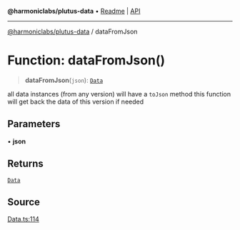 **@harmoniclabs/plutus-data** • [Readme](../README.md) \| [API](../globals.md)

***

[@harmoniclabs/plutus-data](../README.md) / dataFromJson

# Function: dataFromJson()

> **dataFromJson**(`json`): [`Data`](../type-aliases/Data.md)

all data instances (from any version) will have a `toJson` method
this function will get back the data of this version if needed

## Parameters

• **json**

## Returns

[`Data`](../type-aliases/Data.md)

## Source

[Data.ts:114](https://github.com/HarmonicLabs/plutus-data/blob/911664c/src/Data.ts#L114)

